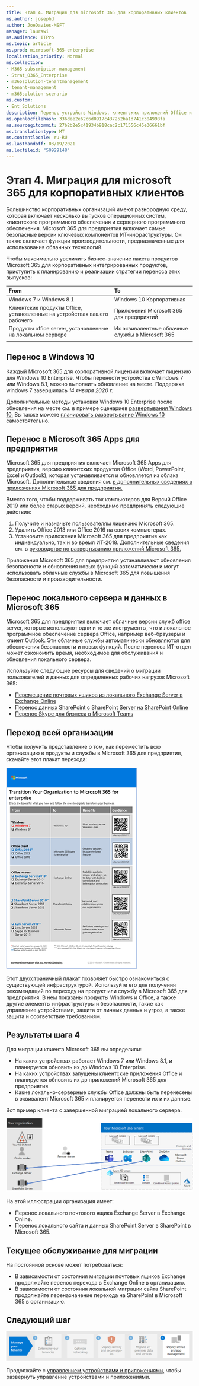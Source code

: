 ```yaml
---
title: Этап 4. Миграция для microsoft 365 для корпоративных клиентов
ms.author: josephd
author: JoeDavies-MSFT
manager: laurawi
ms.audience: ITPro
ms.topic: article
ms.prod: microsoft-365-enterprise
localization_priority: Normal
ms.collection:
- M365-subscription-management
- Strat_O365_Enterprise
- m365solution-tenantmanagement
- tenant-management
- m365solution-scenario
ms.custom:
- Ent_Solutions
description: Перенос устройств Windows, клиентских приложений Office и серверов Office для клиентов Microsoft 365.
ms.openlocfilehash: 336dee2e62c6d0917c437252ba1d741c304998fa
ms.sourcegitcommit: 27b2b2e5c41934b918cac2c171556c45e36661bf
ms.translationtype: MT
ms.contentlocale: ru-RU
ms.lasthandoff: 03/19/2021
ms.locfileid: "50929148"
---
```

# <a name="step-4-migration-for-your-microsoft-365-for-enterprise-tenants"></a>Этап 4. Миграция для microsoft 365 для корпоративных клиентов

Большинство корпоративных организаций имеют разнородную среду, которая включает несколько выпусков операционных систем, клиентского программного обеспечения и серверного программного обеспечения. Microsoft 365 для предприятия включает самые безопасные версии ключевых компонентов ИТ-инфраструктуры. Он также включает функции производительности, предназначенные для использования облачных технологий.

Чтобы максимально увеличить бизнес-значение пакета продуктов Microsoft 365 для корпоративных интегрированных продуктов, приступить к планированию и реализации стратегии переноса этих выпусков:

| From | To |
|:-------|:-----|
| Windows 7 и Windows 8.1 | Windows 10 Корпоративная |
| Клиентские продукты Office, установленные на устройствах вашего рабочего | Приложения Microsoft 365 для предприятий |
| Продукты office server, установленные на локальном сервере | Их эквивалентные облачные службы в Microsoft 365 |
|  |  |

## <a name="migrating-to-windows-10"></a>Перенос в Windows 10

Каждый Microsoft 365 для корпоративной лицензии включает лицензию для Windows 10 Enterprise. Чтобы перенести устройства с Windows 7 или Windows 8.1, можно выполнить обновление на месте. Поддержка windows 7 завершилась *14 января 2020 г.* 

Дополнительные методы установки Windows 10 Enterprise после обновления на месте см. в примере сценариев [развертывания Windows 10.](/windows/deployment/windows-10-deployment-scenarios) Вы также можете [планировать развертывание Windows 10](/windows/deployment/planning/) самостоятельно.

## <a name="migrating-to-microsoft-365-apps-for-enterprise"></a>Перенос в Microsoft 365 Apps для предприятия

Microsoft 365 для предприятия включает Microsoft 365 Apps для предприятия, версию клиентских продуктов Office (Word, PowerPoint, Excel и Outlook), которая устанавливается и обновляется из облака Microsoft. Дополнительные сведения см. [в дополнительных сведениях о приложениях Microsoft 365 для предприятия.](/deployoffice/about-microsoft-365-apps)

Вместо того, чтобы поддерживать ток компьютеров для Версий Office 2019 или более старых версий, необходимо предпринять следующие действия:

1. Получите и назначьте пользователям лицензию Microsoft 365.
2. Удалить Office 2013 или Office 2016 на своих компьютерах.
3. Установите приложения Microsoft 365 для предприятия как индивидуально, так и во время ИТ-2018. Дополнительные сведения см. в [руководстве по развертыванию приложений Microsoft 365.](/deployoffice/deployment-guide-microsoft-365-apps)

Приложения Microsoft 365 для предприятия устанавливают обновления безопасности и обновления новых функций автоматически и могут использовать облачные службы в Microsoft 365 для повышения безопасности и производительности.

## <a name="migrating-on-premises-servers-and-data-to-microsoft-365"></a>Перенос локального сервера и данных в Microsoft 365

Microsoft 365 для предприятия включает облачные версии служб office server, которые используют одни и те же инструменты, что и локальное программное обеспечение сервера Office, например веб-браузеры и клиент Outlook. Эти облачные службы автоматически обновляются для обеспечения безопасности и новых функций. После переноса ИТ-отдел может сэкономить время, необходимое для обслуживания и обновления локального сервера.

Используйте следующие ресурсы для сведений о миграции пользователей и данных для определенных рабочих нагрузок Microsoft 365:

- [Перемещение почтовых ящиков из локального Exchange Server в Exchange Online](/exchange/hybrid-deployment/move-mailboxes)
- [Перенос данных SharePoint с SharePoint Server на SharePoint Online](/sharepointmigration/migrate-to-sharepoint-online)
- [Перенос Skype для бизнеса в Microsoft Teams](/microsoftteams/migration-interop-guidance-for-teams-with-skype)

## <a name="transition-your-entire-organization"></a>Переход всей организации

Чтобы получить представление о том, как переместить всю организацию в продукты и службы в Microsoft 365 для предприятия, скачайте этот плакат перехода:

[![Изображение плаката Переход на Microsoft 365.](../media/microsoft-365-overview/transition-org-to-m365.png)](https://download.microsoft.com/download/2/c/7/2c7bcc04-aae3-4604-9707-1ffff66b9851/transition-org-to-m365.pdf)

Этот двухстраничный плакат позволяет быстро ознакомиться с существующей инфраструктурой. Используйте его для получения рекомендаций по переходу на продукт или службу в Microsoft 365 для предприятия. В нем показаны продукты Windows и Office, а также другие элементы инфраструктуры и безопасности, такие как управление устройствами, защита от личных данных и угроз, а также защита и соответствие требованиям.

## <a name="results-of-step-4"></a>Результаты шага 4

Для миграции клиента Microsoft 365 вы определили:

- На каких устройствах работает Windows 7 или Windows 8.1, и планируется обновить их до Windows 10 Enterprise.
- На каких устройствах запущены клиентские приложения Office и планируется обновить их до приложений Microsoft 365 для предприятия.
- Какие локально-серверные службы Office должны быть перенесены в эквивалент Microsoft 365 и планируется перенести их и их данные.

Вот пример клиента с завершенной миграцией локального сервера.

![Пример клиента с завершенной миграцией локального сервера](../media/tenant-management-overview/tenant-management-tenant-build-step4.png)

На этой иллюстрации организация имеет:

- Перенос локального почтового ящика Exchange Server в Exchange Online.
- Перенос локального сайта и данных SharePoint Server в SharePoint в Microsoft 365.

## <a name="ongoing-maintenance-for-migration"></a>Текущее обслуживание для миграции

На постоянной основе может потребоваться:

- В зависимости от состояния миграции почтовых ящиков Exchange продолжайте перенос перехода в Exchange Online в организацию.
- В зависимости от состояния локальной миграции сайта SharePoint продолжайте переназначение перехода на SharePoint в Microsoft 365 в организацию.

## <a name="next-step"></a>Следующий шаг

[![Шаг 5. Развертывание управления устройствами и приложениями](../media/tenant-management-overview/tenant-management-step-grid-device-mgmt.png)](tenant-management-device-management.md)

Продолжайте с [управлением устройствами и приложениями,](tenant-management-device-management.md) чтобы развернуть управление устройствами и приложениями.